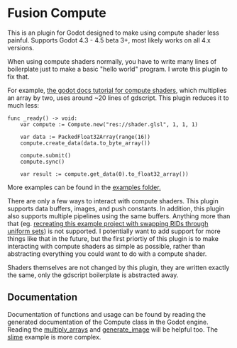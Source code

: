 # Fusion Compute

This is an plugin for Godot designed to make using compute shader less painful. Supports Godot 4.3 - 4.5 beta 3+, most likely works on all 4.x versions.

When using compute shaders normally, you have to write many lines of boilerplate just to make a basic "hello world" program. I wrote this plugin to fix that.

For example, [the godot docs tutorial for compute shaders](https://docs.godotengine.org/en/stable/tutorials/shaders/compute_shaders.html), which multiplies an array by two, uses around ~20 lines of gdscript. This plugin reduces it to much less:

```gdscript
func _ready() -> void:
	var compute := Compute.new("res://shader.glsl", 1, 1, 1)

	var data := PackedFloat32Array(range(16))
	compute.create_data(data.to_byte_array())

	compute.submit()
	compute.sync()

	var result := compute.get_data(0).to_float32_array())
```

More examples can be found in the [examples folder.](./addons/fusion_compute/examples/)

There are only a few ways to interact with compute shaders. This plugin supports data buffers, images, and push constants. In addition, this plugin also supports multiple pipelines using the same buffers. Anything more than that (eg. [recreating this example project with swapping RIDs through uniform sets](https://github.com/godotengine/godot-demo-projects/tree/master/compute/texture/water_plane)) is not supported. I potentially want to add support for more things like that in the future, but the first priortiy of this plugin is to make interacting with compute shaders as simple as possible, rather than abstracting everything you could want to do with a compute shader.

Shaders themselves are not changed by this plugin, they are written exactly the same, only the gdscript boilerplate is abstracted away.

## Documentation

Documentation of functions and usage can be found by reading the generated documentation of the Compute class in the Godot engine. Reading the [multiply_arrays](./addons/fusion_compute/examples/array_multiply/) and [generate_image](./addons/fusion_compute/examples/generate_image/) will be helpful too. The [slime](./addons/fusion_compute/examples/slime/) example is more complex.
